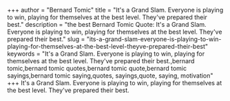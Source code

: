 +++
author = "Bernard Tomic"
title = "It's a Grand Slam. Everyone is playing to win, playing for themselves at the best level. They've prepared their best."
description = "the best Bernard Tomic Quote: It's a Grand Slam. Everyone is playing to win, playing for themselves at the best level. They've prepared their best."
slug = "its-a-grand-slam-everyone-is-playing-to-win-playing-for-themselves-at-the-best-level-theyve-prepared-their-best"
keywords = "It's a Grand Slam. Everyone is playing to win, playing for themselves at the best level. They've prepared their best.,bernard tomic,bernard tomic quotes,bernard tomic quote,bernard tomic sayings,bernard tomic saying,quotes, sayings,quote, saying, motivation"
+++
It's a Grand Slam. Everyone is playing to win, playing for themselves at the best level. They've prepared their best.
